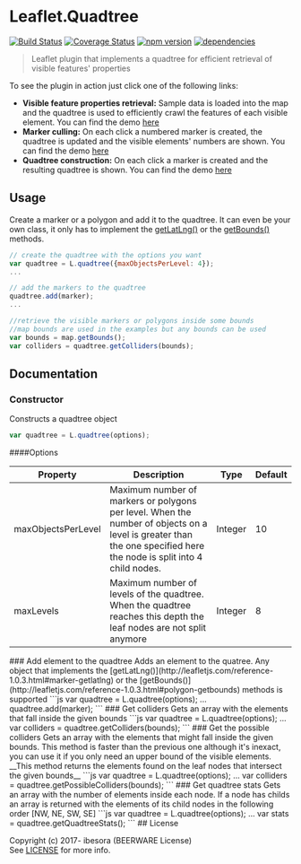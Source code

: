 # Leaflet.Quadtree
[![Build Status](https://travis-ci.org/ibesora/Leaflet.Quadtree.svg?branch=master)](https://travis-ci.org/ibesora/Leaflet.Quadtree)
[![Coverage Status](https://coveralls.io/repos/github/ibesora/Leaflet.Quadtree/badge.svg?branch=master)](https://coveralls.io/github/ibesora/Leaflet.Quadtree?branch=master)
[![npm version](https://badge.fury.io/js/leaflet-quadtree.svg)](https://badge.fury.io/js/leaflet-quadtree)
[![dependencies](https://david-dm.org/ibesora/Leaflet.Quadtree.png)](https://david-dm.org/ibesora/Leaflet.Quadtree)

> Leaflet plugin that implements a quadtree for efficient retrieval of visible features' properties

To see the plugin in action just click one of the following links:
* __Visible feature properties retrieval:__ Sample data is loaded into the map and the quadtree is used to efficiently crawl the features of each visible element. You can find the demo [here](https://ibesora.github.io/Leaflet.Quadtree/demos/cullingGeoJSON/demo.html)
* __Marker culling:__ On each click a numbered marker is created, the quadtree is updated and the visible elements' numbers are shown. You can find the demo [here](https://ibesora.github.io/Leaflet.Quadtree/demos/culling/demo.html)
* __Quadtree construction:__ On each click a marker is created and the resulting quadtree is shown. You can find the demo [here](https://ibesora.github.io/Leaflet.Quadtree/demos/drawTree/demo.html)

## Usage

Create a marker or a polygon and add it to the quadtree. It can even be your own class, it only has to implement the [getLatLng()](http://leafletjs.com/reference-1.0.3.html#marker-getlatlng) or the [getBounds()](http://leafletjs.com/reference-1.0.3.html#polygon-getbounds) methods.

```js
// create the quadtree with the options you want
var quadtree = L.quadtree({maxObjectsPerLevel: 4});
...

// add the markers to the quadtree
quadtree.add(marker);
...

//retrieve the visible markers or polygons inside some bounds
//map bounds are used in the examples but any bounds can be used
var bounds = map.getBounds();
var colliders = quadtree.getColliders(bounds);
```

## Documentation
### Constructor
Constructs a quadtree object
```js
var quadtree = L.quadtree(options);
```
####Options
<table>
<thead>
<th>Property</th>
<th>Description</th>
<th>Type</th>
<th>Default</th>
</thead>
<tbody>
<tr>
<td>maxObjectsPerLevel</td>
<td>Maximum number of markers or polygons per level. When the number of objects on a level is greater than the one specified here the node is split into 4 child nodes.</td>
<td>Integer</td>
<td>10</td>
</tr>
<tr>
<td>maxLevels</td>
<td>Maximum number of levels of the quadtree. When the quadtree reaches this depth the leaf nodes are not split anymore</td>
<td>Integer</td>
<td>8</td>
</tr>
</tbody>
</table>
### Add element to the quadtree
Adds an element to the quatree. Any object that implements the [getLatLng()](http://leafletjs.com/reference-1.0.3.html#marker-getlatlng) or the [getBounds()](http://leafletjs.com/reference-1.0.3.html#polygon-getbounds) methods is supported
```js
var quadtree = L.quadtree(options);
...
quadtree.add(marker);
```
### Get colliders
Gets an array with the elements that fall inside the given bounds
```js
var quadtree = L.quadtree(options);
...
var colliders = quadtree.getColliders(bounds);
```
### Get the possible colliders
Gets an array with the elements that might fall inside the given bounds. This method is faster than the previous one although it's inexact, you can use it if you only need an upper bound of the visible elements. __This method returns the elements found on the leaf nodes that intersect the given bounds__
```js
var quadtree = L.quadtree(options);
...
var colliders = quadtree.getPossibleColliders(bounds);
```
### Get quadtree stats
Gets an array with the number of elements inside each node. If a node has childs an array is returned with the elements of its child nodes in the following order [NW, NE, SW, SE]
```js
var quadtree = L.quadtree(options);
...
var stats = quadtree.getQuadtreeStats();
```
## License

Copyright (c) 2017- ibesora (BEERWARE License)  
See [LICENSE](https://ibesora.github.io/Leaflet.Quadtree/LICENSE) for more info.